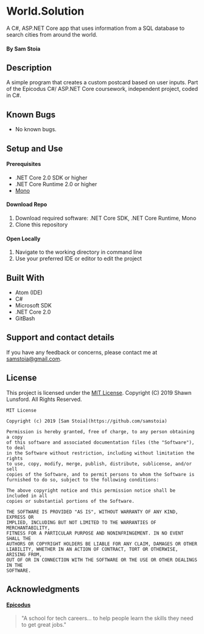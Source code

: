 # World.Solution
A C#, ASP.NET Core app that uses information from a SQL database to search cities from around the world.

#### By Sam Stoia

## Description
A simple program that creates a custom postcard based on user inputs. Part of the Epicodus C#/ ASP.NET Core coursework, independent project, coded in C#.

## Known Bugs

* No known bugs.

## Setup and Use

#### Prerequisites
* .NET Core 2.0 SDK or higher
* .NET Core Runtime 2.0 or higher
* [Mono](https://www.mono-project.com/)

#### Download Repo
1. Download required software: .NET Core SDK, .NET Core Runtime, Mono
2. Clone this repository

#### Open Locally
1. Navigate to the working directory in command line
2. Use your preferred IDE or editor to edit the project

## Built With

* Atom (IDE)
* C#
* Microsoft SDK
* .NET Core 2.0
* GitBash


## Support and contact details

If you have any feedback or concerns, please contact me at [samstoia@gmail.com](mailto:samstoia@gmail.com).

## License

This project is licensed under the [MIT License](https://opensource.org/licenses/MIT). Copyright (C) 2019 Shawn Lunsford. All Rights Reserved.
```
MIT License

Copyright (c) 2019 [Sam Stoia](https://github.com/samstoia)

Permission is hereby granted, free of charge, to any person obtaining a copy
of this software and associated documentation files (the "Software"), to deal
in the Software without restriction, including without limitation the rights
to use, copy, modify, merge, publish, distribute, sublicense, and/or sell
copies of the Software, and to permit persons to whom the Software is
furnished to do so, subject to the following conditions:

The above copyright notice and this permission notice shall be included in all
copies or substantial portions of the Software.

THE SOFTWARE IS PROVIDED "AS IS", WITHOUT WARRANTY OF ANY KIND, EXPRESS OR
IMPLIED, INCLUDING BUT NOT LIMITED TO THE WARRANTIES OF MERCHANTABILITY,
FITNESS FOR A PARTICULAR PURPOSE AND NONINFRINGEMENT. IN NO EVENT SHALL THE
AUTHORS OR COPYRIGHT HOLDERS BE LIABLE FOR ANY CLAIM, DAMAGES OR OTHER
LIABILITY, WHETHER IN AN ACTION OF CONTRACT, TORT OR OTHERWISE, ARISING FROM,
OUT OF OR IN CONNECTION WITH THE SOFTWARE OR THE USE OR OTHER DEALINGS IN THE
SOFTWARE.
```

## Acknowledgments

#### [Epicodus](https://www.epicodus.com/)
>"A school for tech careers... to help people learn the skills they need to get great jobs."
